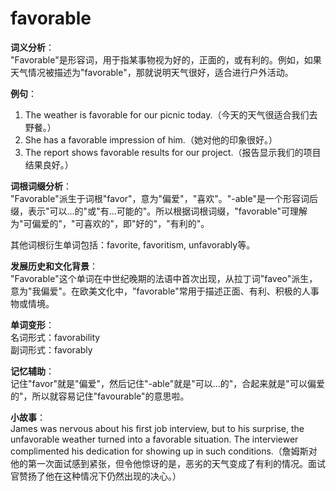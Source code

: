 # favorable

**词义分析**：  
"Favorable"是形容词，用于指某事物视为好的，正面的，或有利的。例如，如果天气情况被描述为"favorable"，那就说明天气很好，适合进行户外活动。

  

**例句**：

  

1.  The weather is favorable for our picnic today.（今天的天气很适合我们去野餐。）
2.  She has a favorable impression of him.（她对他的印象很好。）
3.  The report shows favorable results for our project.（报告显示我们的项目结果良好。）

  

**词根词缀分析**：  
"Favorable"派生于词根"favor"，意为"偏爱"，"喜欢"。"-able"是一个形容词后缀，表示"可以...的"或"有...可能的"。所以根据词根词缀，"favorable"可理解为"可偏爱的"，"可喜欢的"，即"好的"，"有利的"。

  

其他词根衍生单词包括：favorite, favoritism, unfavorably等。

  

**发展历史和文化背景**：  
"Favorable"这个单词在中世纪晚期的法语中首次出现，从拉丁词"faveo"派生，意为"我偏爱"。在欧美文化中，"favorable"常用于描述正面、有利、积极的人事物或情境。

  

**单词变形**：  
名词形式：favorability  
副词形式：favorably

  

**记忆辅助**：  
记住"favor"就是"偏爱"，然后记住"-able"就是"可以...的"，合起来就是"可以偏爱的"，所以就容易记住"favourable"的意思啦。

  

**小故事**：  
James was nervous about his first job interview, but to his surprise, the unfavorable weather turned into a favorable situation. The interviewer complimented his dedication for showing up in such conditions.（詹姆斯对他的第一次面试感到紧张，但令他惊讶的是，恶劣的天气变成了有利的情况。面试官赞扬了他在这种情况下仍然出现的决心。）
